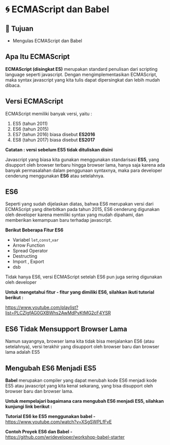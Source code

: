 # :cyclone: ECMAScript dan Babel

## :bookmark_tabs: Tujuan

- Mengulas ECMAScript dan Babel

## Apa Itu ECMAScript

**ECMAScript (disingkat ES)** merupakan standard penulisan dari scripting language seperti javascript. Dengan mengimplementasikan ECMAScript, maka syntax javascript yang kita tulis dapat dipersingkat dan lebih mudah dibaca.

## Versi ECMAScript

ECMAScript memiliki banyak versi, yaitu :

1.  ES5 (tahun 2011)
2.  ES6 (tahun 2015)
3.  ES7 (tahun 2016) biasa disebut **ES2016**
4.  ES8 (tahun 2017) biasa disebut **ES2017**

**Catatan : versi sebelum ES5 tidak dituliskan disini**

Javascript yang biasa kita gunakan menggunakan standarisasi **ES5**, yang disupport oleh browser terbaru hingga browser lama, hanya saja karena ada banyak permasalahan dalam penggunaan syntaxnya, maka para developer cenderung menggunakan **ES6** atau setelahnya.

## ES6

Seperti yang sudah dijelaskan diatas, bahwa ES6 merupakan versi dari ECMAScript yang diterbitkan pada tahun 2015, ES6 cenderung digunakan oleh developer karena memiliki syntax yang mudah dipahami, dan memberikan kemampuan baru terhadap javascript.

**Berikut Beberapa Fitur ES6**

- Variabel `let`,`const`,`var`
- Arrow Function
- Spread Operator
- Destructing
- Import , Export
- dsb

Tidak hanya ES6, versi ECMAScript setelah ES6 pun juga sering digunakan oleh developer

**Untuk mengetahui fitur - fitur yang dimiliki ES6, silahkan ikuti tutorial berikut :**

https://www.youtube.com/playlist?list=PLCZlgfAG0GXBWhs2AwMdPyKtMG2cF4YSR

## ES6 Tidak Mensupport Browser Lama

Namun sayangnya, browser lama kita tidak bisa menjalankan ES6 (atau setelahnya), versi terakhir yang disupport oleh browser baru dan browser lama adalah ES5

## Mengubah ES6 Menjadi ES5

**Babel** merupakan compiler yang dapat merubah kode ES6 menjadi kode ES5 atau javascript yang kita kenal sekarang, yang bisa disupport oleh browser baru dan browser lama.

**Untuk mempelajari bagaimana cara mengubah ES6 menjadi ES5, silahkan kunjungi link berikut :**

**Tutorial ES6 ke ES5 menggunakan babel -** https://www.youtube.com/watch?v=XSgSWPLfFvE

**Contoh Proyek ES6 dan Babel -** https://github.com/wrideveloper/workshop-babel-starter
